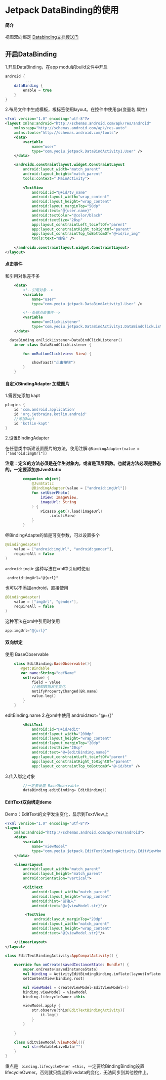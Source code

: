 #  Jetpack DataBinding的使用

#### 简介

视图双向绑定 [Databinding文档传送门](https://developer.android.google.cn/jetpack/androidx/releases/databinding?hl=zh-cn)



## 开启DataBinding

1.开启DataBinding，在app modul的build文件中开启

~~~groovy
android {
		 ...
    dataBinding {
        enable = true
    }
}
~~~

2.布局文件中生成模板，根标签使用layout。在控件中使用@{变量名.属性}

~~~xml
<?xml version="1.0" encoding="utf-8"?>
<layout xmlns:android="http://schemas.android.com/apk/res/android"
    xmlns:app="http://schemas.android.com/apk/res-auto"
    xmlns:tools="http://schemas.android.com/tools">
    <data>
        <variable
            name="user"
            type="com.yeqiu.jetpack.DataBindActivity1.User" />
    </data>

    <androidx.constraintlayout.widget.ConstraintLayout
        android:layout_width="match_parent"
        android:layout_height="match_parent"
        tools:context=".MainActivity">
        
        <TextView
            android:id="@+id/tv_name"
            android:layout_width="wrap_content"
            android:layout_height="wrap_content"
            android:layout_marginTop="50dp"
            android:text="@{user.name}"
            android:textColor="@color/black"
            android:textSize="28sp"
            app:layout_constraintLeft_toLeftOf="parent"
            app:layout_constraintRight_toRightOf="parent"
            app:layout_constraintTop_toBottomOf="@+id/iv_img"
            tools:text="姓名" />
      
    </androidx.constraintlayout.widget.ConstraintLayout>
</layout>
~~~



#### 点击事件

和引用对象差不多

~~~xml
    <data>
        <!--引用对象-->
        <variable
            name="user"
            type="com.yeqiu.jetpack.DataBindActivity1.User" />

        <!--处理点击事件-->
        <variable
            name="onClickListener"
            type="com.yeqiu.jetpack.DataBindActivity1.DataBindClickListener" />
    </data>
~~~

~~~kotlin
  dataBinding.onClickListener=DataBindClickListener()  
	inner class DataBindClickListener {

        fun onButtonClick(view: View) {

            showToast("点击按钮")
        }
    }
~~~



#### 自定义BindingAdapter 加载图片

1.需要先添加 kapt

~~~groovy
plugins {
    id 'com.android.application'
    id 'org.jetbrains.kotlin.android'
  	//添加kapt
    id 'kotlin-kapt'
}
~~~

2.设置BindingAdapter

在任意类中新建设置图片的方法，使用注解 `@BindingAdapter(value = ["android:imgUrl"])`

**注意：定义的方法必须是在伴生对象内，或者是顶层函数。也就说方法必须是静态的。一定要添加@JvmStatic**

~~~kotlin
        companion object{
            @JvmStatic
            @BindingAdapter(value = ["android:imgUrl"])
            fun setUserPhoto(
                iView: ImageView,
                imageUrl: String
            ) {
                Picasso.get().load(imageUrl)
                    .into(iView)
            }
        }
~~~

 @BindingAdapte的值是可变参数，可以设置多个 

~~~kotlin
@BindingAdapter(
    value = ["android:imgUrl", "android:gender"],
    requireAll = false
)
~~~

`android:imgUr` 这种写法在xml中引用时使用

~~~xml
 android:imgUrl="@{url}"
~~~

也可以不添加android，直接使用

~~~kotlin
@BindingAdapter(
    value = ["imgUrl", "gender"],
    requireAll = false
)
~~~

这种写法在xml中引用时使用

~~~kotlin
app:imgUrl="@{url}"
~~~



#### 双向绑定

使用 BaseObservable

~~~kotlin
    class EditBinding:BaseObservable(){
       @get:Bindable
       var name:String="defName"
        set(value) {
            field = value
          	//通知数据发生变化
            notifyPropertyChanged(BR.name)
            value.log()
        }
    }
~~~

editBinding.name
2.在xml中使用  android:text="@={}"

~~~xml
        <EditText
            android:id="@+id/edit"
            android:layout_width="200dp"
            android:layout_height="wrap_content"
            android:layout_marginTop="20dp"
            android:textSize="20sp"
            android:text="@={editBinding.name}"
            app:layout_constraintLeft_toLeftOf="parent"
            app:layout_constraintRight_toRightOf="parent"
            app:layout_constraintTop_toBottomOf="@+id/btn" />
~~~

3.传入绑定对象

~~~kotlin
        //一定要设置 BaseObservable
        dataBinding.editBinding= EditBinding()
~~~



#### EditText双向绑定demo

Demo：EditText的文字发生变化，显示到TextView上



~~~xml
<?xml version="1.0" encoding="utf-8"?>
<layout
    xmlns:android="http://schemas.android.com/apk/res/android">
    <data>
        <variable
            name="viewModel"
            type="com.yeqiu.jetpack.EditTextBindingActivity.EditViewModel"/>
    </data>

    <LinearLayout
        android:layout_width="match_parent"
        android:layout_height="match_parent"
        android:orientation="vertical">

        <EditText
            android:layout_width="match_parent"
            android:layout_height="wrap_content"
            android:hint="请输入"
            android:text="@={viewModel.str}"/>

         <TextView
             android:layout_marginTop="20dp"
            android:layout_width="match_parent"
            android:layout_height="wrap_content"
            android:text="@{viewModel.str}"/>

    </LinearLayout>
</layout>
~~~



```kotlin
class EditTextBindingActivity:AppCompatActivity() {
    
    override fun onCreate(savedInstanceState: Bundle?) {
        super.onCreate(savedInstanceState)
        val binding = ActivityEditBindingBinding.inflate(layoutInflater)
        setContentView(binding.root)

        val viewModel = createViewModel<EditViewModel>()
        binding.viewModel = viewModel
        binding.lifecycleOwner =this

        viewModel.apply {
            str.observe(this@EditTextBindingActivity){
                it.log()
            }
        }
        
    }

    class EditViewModel:ViewModel(){
        val str=MutableLiveData("")
    }
}
```

重点是 ` binding.lifecycleOwner =this`，一定要给BindingBinding设置lifecycleOwner。否则就只能监听livedata的变化，无法同步到其他控件上。









